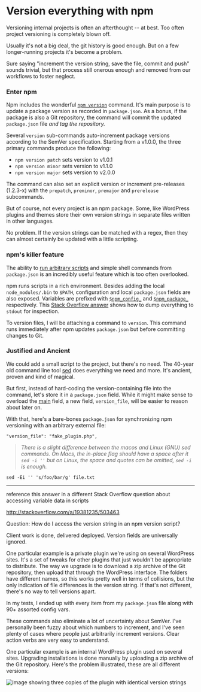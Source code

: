 
# Version everything with npm

Versioning internal projects is often an afterthought -- at best. Too often project versioning is completely blown off.

Usually it's not a big deal, the git history is good enough. But on a few longer-running projects it's become a problem.

Sure saying "increment the version string, save the file, commit and push" sounds trivial, but that process still onerous enough and removed from our workflows to foster neglect.


### Enter npm 

Npm includes the wonderful [`npm version`][npm version] command. It's main purpose is to update a package version as recorded in `package.json`. As a bonus, if the package is also  a Git repository, the command will commit the updated `package.json` file *and tag the repository.*

Several `version` sub-commands auto-increment package versions according to the SemVer specification. Starting from a v1.0.0, the three primary commands produce the  following:

* `npm version patch` sets version to v1.0.1
* `npm version minor` sets version to v1.1.0
* `npm version major` sets version to v2.0.0

The command can also set an explicit version or increment pre-releases (1.2.3-x) with the `prepatch`, `preminor`, `premajor` and `prerelease` subcommands.

But of course, not every project is an npm package. Some, like WordPress plugins and themes store their own version strings in separate files written in other languages. 

No problem. If the version strings can be matched with a regex, then they can almost certainly be updated with a little scripting.

### npm's killer feature

The ability to [run arbitrary scripts][npm scripts] and simple shell commands from `package.json` is an incredibly useful feature which is too often overlooked. 

npm runs scripts in a rich environment. Besides adding the local `node_modules/.bin` to `$PATH`, configuration and local `package.json` fields are also exposed. Variables are prefixed with [`$npm_config_`][config vars] and [`$npm_package_`][package.json vars] respectively. This [Stack Overflow answer][so] shows how to dump everything to `stdout` for inspection. 

To version files, I will be attaching a command to `version`. This command runs immediately after npm updates `package.json` but before committing changes to Git. 


### Justified and Ancient

We could add a small script to the project, but there's no need. The 40-year old command line tool [sed][] does everything we need and more. It's ancient, proven and kind of magical. 

But first, instead of hard-coding the version-containing file into the command, let's store it in a `package.json` field. While it might make sense to overload the [main][] field, a new field, `version_file`, will be easier to reason about later on.

With that, here's a bare-bones `package.json` for synchronizing npm versioning with an arbitrary external file:



    "version_file": "fake_plugin.php",




> *There is a slight difference between the macos and Linux (GNU) sed commands. On Macs, the in-place flag should have a space after it `sed -i ''` but on Linux, the space and quotes can be omitted, `sed -i` is enough.*


    sed -Ei '' 's/foo/bar/g' file.txt



---

reference this answer in a different Stack Overflow question about accessing variable data in scripts

http://stackoverflow.com/a/19381235/503463


Question: How do I access the version string in an npm version script?



Client work is done, delivered deployed. Version fields are universally ignored.

One particular example is a private plugin we're using on several WordPress sites. It's a set of tweaks for other plugins that just wouldn't be appropriate to distribute. The way we upgrade is to download a zip archive of the Git repository, then upload that through the WordPress interface. The folders have different names, so this works pretty well in terms of collisions, but the only indication of file differences is the version string. If that's not different, there's no way to tell versions apart. 







In my tests, I ended up with every item from my `package.json` file along with 90+ assorted config vars.





These commands also eliminate a lot of uncertainty about SemVer. I've personally been fuzzy about which numbers to increment, and I've seen plenty of cases where people just arbitrarily increment versions. Clear action verbs  are very easy to understand.



One particular example is an internal WordPress plugin  used on several sites. Upgrading installations is done manually by uploading a zip archive of the Git repository. Here's the problem illustrated, these are all different versions:

![ image showing three copies of the plugin with identical version strings](https://placeholdit.imgix.net/~text?txtsize=33&txt=many%20plugins&w=600&h=280)



[so]: http://stackoverflow.com/a/19381235/503463
[npm version]: https://docs.npmjs.com/cli/version
[main]: https://docs.npmjs.com/files/package.json#main
[sed]: http://www.grymoire.com/Unix/Sed.html

[npm scripts]: https://docs.npmjs.com/misc/scripts
[package.json vars]: https://docs.npmjs.com/misc/scripts#packagejson-vars
[config vars]: https://docs.npmjs.com/misc/scripts#configuration
